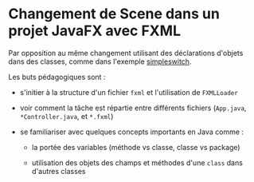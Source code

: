 # Changement de Scene dans un projet JavaFX avec FXML

Par opposition au même changement utilisant des déclarations d'objets dans des classes, comme dans l'exemple [simpleswitch](https://github.com/physcrowley/simpleswitch).

Les buts pédagogiques sont :

* s'initier à la structure d'un fichier `fxml` et l'utilisation de `FXMLLoader`

* voir comment la tâche est répartie entre différents fichiers (`App.java`, `*Controller.java`, et `*.fxml`)

* se familiariser avec quelques concepts importants en Java comme :

  * la portée des variables (méthode vs classe, classe vs package)
  
  * utilisation des objets des champs et méthodes d'une `class` dans d'autres classes
